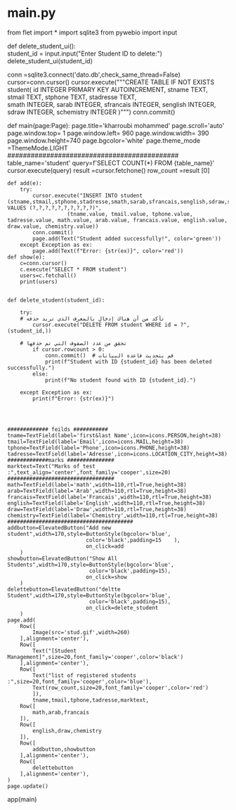 # main.py
from flet import *
import sqlite3
from pywebio import input 
 

def delete_student_ui():  
    student_id = input.input("Enter Student ID to delete:")  
    delete_student_ui(student_id)

conn =sqlite3.connect('dato.db',check_same_thread=False)
cursor=conn.cursor()
cursor.execute("""CREATE TABLE IF NOT EXISTS student(
    id INTEGER PRIMARY KEY AUTOINCREMENT,
    stname TEXT,       
    stmail TEXT,
    stphone TEXT,
    stadresse TEXT,       
    smath INTEGER,
    sarab INTEGER,
    sfrancais INTEGER,
    senglish INTEGER,
    sdraw INTEGER,
    schemistry INTEGER
)""")
conn.commit()


def main(page:Page):
    page.title='kharroubi mohammed'
    page.scroll='auto'
    page.window.top= 1
    page.window.left= 960
    page.window.width= 390
    page.window.height=740
    page.bgcolor='white'
    page.theme_mode =ThemeMode.LIGHT
    ############################################
    table_name='student'
    query=f'SELECT COUNT(*) FROM {table_name}'
    cursor.execute(query)
    result =cursor.fetchone()
    row_count =result [0]


    def add(e):  
        try:  
            cursor.execute("INSERT INTO student (stname,stmail,stphone,stadresse,smath,sarab,sfrancais,senglish,sdraw,schemistry) VALUES (?,?,?,?,?,?,?,?,?,?)",  
                       (tname.value, tmail.value, tphone.value, tadresse.value, math.value, arab.value, francais.value, english.value, draw.value, chemistry.value))  
            conn.commit()  
            page.add(Text("Student added successfully!", color='green'))  
        except Exception as ex:  
            page.add(Text(f"Error: {str(ex)}", color='red'))
    def show(e):
        c=conn.cursor()
        c.execute("SELECT * FROM student")
        users=c.fetchall()
        print(users)
    

    def delete_student(student_id):  
    
        try:  
        # تأكد من أن هناك إدخال بالمعرف الذي تريد حذفه  
            cursor.execute("DELETE FROM student WHERE id = ?", (student_id,))  
        
        # تحقق من عدد الصفوف التي تم حذفها  
            if cursor.rowcount > 0:  
                conn.commit()  # قم بتحديث قاعدة البيانات  
                print(f"Student with ID {student_id} has been deleted successfully.")  
            else:  
                print(f"No student found with ID {student_id}.")  

        except Exception as ex:  
            print(f"Error: {str(ex)}")
    
    

    
    ############# feilds ###########
    tname=TextField(label='first&last Name',icon=icons.PERSON,height=38)
    tmail=TextField(label='Email',icon=icons.MAIL,height=38)
    tphone=TextField(label='Phone',icon=icons.PHONE,height=38)
    tadresse=TextField(label='Adresse',icon=icons.LOCATION_CITY,height=38)
    #############marks ###############
    marktext=Text("Marks of test :",text_align='center',font_family='cooper',size=20)
    ##################################
    math=TextField(label='math',width=110,rtl=True,height=38)
    arab=TextField(label='Arab',width=110,rtl=True,height=38)
    francais=TextField(label='Francais',width=110,rtl=True,height=38)
    english=TextField(label='English',width=110,rtl=True,height=38)
    draw=TextField(label='Draw',width=110,rtl=True,height=38)
    chemistry=TextField(label='Chemistry',width=110,rtl=True,height=38)
    ########################################
    addbutton=ElevatedButton("Add new student",width=170,style=ButtonStyle(bgcolor='blue',
                             color='black',padding=15    ),
                             on_click=add
        )
    showbutton=ElevatedButton("Show All Students",width=170,style=ButtonStyle(bgcolor='blue',
                              color='black',padding=15),
                             on_click=show                                                
        )
    delettebutton=ElevatedButton("deltte Student",width=170,style=ButtonStyle(bgcolor='blue',
                              color='black',padding=15),
                             on_click=delete_student
        )                     
    page.add(
        Row([
            Image(src='stud.gif',width=260)
        ],alignment='center'),
        Row([
            Text("[Student Management]",size=20,font_family='cooper',color='black')
        ],alignment='center'),
        Row([
            Text("list of registered students :",size=20,font_family='cooper',color='blue'),
            Text(row_count,size=20,font_family='cooper',color='red')
            ]),
            tname,tmail,tphone,tadresse,marktext,
        Row([
            math,arab,francais
        ]),
        Row([
            english,draw,chemistry
        ]),
        Row([
            addbutton,showbutton
        ],alignment='center'),
        Row([
            delettebutton
        ],alignment='center'),
    )
    page.update()
app(main)
